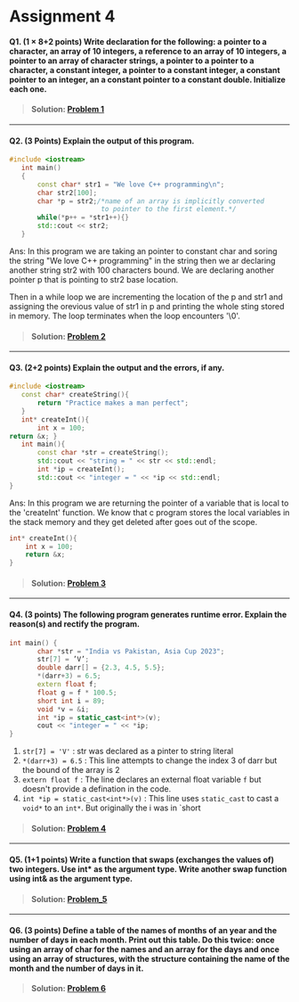 # Assignment 4
#### Q1. (1 × 8+2 points) Write declaration for the following: a pointer to a character, an array of 10 integers, a reference to an array of 10 integers, a pointer to an array of character strings, a pointer to a pointer to a character, a constant integer, a pointer to a constant integer, a constant pointer to an integer, an a constant pointer to a constant double. Initialize each one.
> #### Solution: [Problem 1](Q1_Declaration.c)

---

#### Q2. (3 Points) Explain the output of this program.

```cpp
#include <iostream>
   int main()
   {
       const char* str1 = "We love C++ programming\n";
       char str2[100];
       char *p = str2;/*name of an array is implicitly converted
                       to pointer to the first element.*/
       while(*p++ = *str1++){}
       std::cout << str2;
   }
```
Ans: In this program we are taking an pointer to constant char and soring the string "We love C++ programming" in the string then we ar declaring another string str2 with 100 characters bound.
We are declaring another pointer p that is pointing to str2 base location.

Then in a while loop we are incrementing the location of the p and str1 and assigning the orevious value of str1 in p and printing the whole sting stored in memory. The loop terminates when the loop encounters '\0'.

> #### Solution: [Problem 2](Q2_Explain.cpp)

---

#### Q3. (2+2 points) Explain the output and the errors, if any.

```cpp
#include <iostream>
   const char* createString(){
       return "Practice makes a man perfect";
   }
   int* createInt(){
       int x = 100;
return &x; }
   int main(){
       const char *str = createString();
       std::cout << "string = " << str << std::endl;
       int *ip = createInt();
       std::cout << "integer = " << *ip << std::endl;
}
```
Ans: In this program we are returning the pointer of a variable that is local to  the 'createInt' function. We know that c program stores the local variables in the stack memory and they get deleted after goes out of the scope. 
```cpp
int* createInt(){
    int x = 100;
    return &x;
}
```
> #### Solution: [Problem 3](Q3_Explain_Errors.cpp)

---

#### Q4. (3 points) The following program generates runtime error. Explain the reason(s) and rectify the program.
```cpp
int main() {
       char *str = "India vs Pakistan, Asia Cup 2023";
       str[7] = ’V’;
       double darr[] = {2.3, 4.5, 5.5};
       *(darr+3) = 6.5;
       extern float f;
       float g = f * 100.5;
       short int i = 89;
       void *v = &i;
       int *ip = static_cast<int*>(v);
       cout << "integer = " << *ip;
}
```

1. `str[7] = 'V'` : str was declared as a pinter  to string literal
2. `*(darr+3) = 6.5` : This line attempts to change the index 3 of darr but the bound of the array is 2
3. `extern float f` : The line declares an external float variable `f` but doesn't provide a defination in the code.
4. `int *ip = static_cast<int*>(v)` : This line uses `static_cast` to cast a `void*` to an `int*`. But originally the i was in `short

> #### Solution: [Problem 4](Q4_Error_explain_and_correct.cpp)

---

#### Q5. (1+1 points) Write a function that swaps (exchanges the values of) two integers. Use int* as the argument type. Write another swap function using int& as the argument type.

> #### Solution: [Problem_5](Q5_Swapping.cpp)

---

#### Q6. (3 points) Define a table of the names of months of an year and the number of days in each month. Print out this table. Do this twice: once using an array of char for the names and an array for the days and once using an array of structures, with the structure containing the name of the month and the number of days in it.

> #### Solution: [Problem 6](Q6_Months.cpp)

